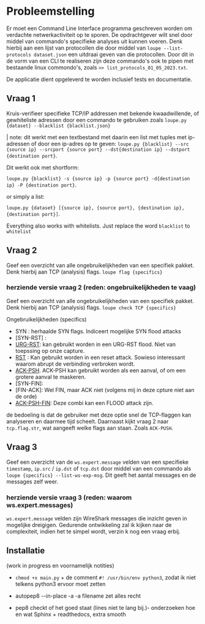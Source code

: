 <!--
Author: Mark Westerweel
Student number : 500836508
 -->

# Probleemstelling

Er moet een Command Line Interface programma geschreven worden om verdachte netwerkactiviteit op te sporen. De opdrachtgever wilt snel door middel van commando's specifieke analyses uit kunnen voeren. Denk hierbij aan een lijst van protocollen die door middel van `loupe --list-protocols dataset.json` een uitdraai geven van die protocollen. Door dit in de vorm van een CLI te realiseren zijn deze commando's ook te pipen met bestaande linux commondo's, zoals `>> list_protocols_01_05_2023.txt`.

De applicatie dient opgeleverd te worden inclusief tests en documentatie.

## Vraag 1

Kruis-verifieer specifieke TCP/IP addressen met bekende kwaadwillende, of gewhiteliste adressen door een commando te gebruiken zoals `loupe.py {dataset} --blacklist {blacklist.json}`

| note: dit werkt met een textbestand met daarin een list met tuples met ip-adressen of door een ip-adres op te geven:
 `loupe.py {blacklist} --src {source ip} --srcport {source port} --dst{destination ip} --dstport {destination port}`.

 Dit werkt ook met shortform:

`loupe.py {blacklist} -s {source ip} -p {source port} -d{destination ip} -P {destination port}`.

or simply a list:

`loupe.py {dataset} [{source ip}, {source port}, {destination ip}, {destination port}]`.

Everything also works with whitelists. Just replace the word `blacklist` to `whitelist`

## Vraag 2

Geef een overzicht van alle ongebruikelijkheden van een specifiek pakket. Denk hierbij aan TCP (analysis) flags. `loupe flag {specifics}`

### herziende versie vraag 2 (reden: ongebruikelijkheden te vaag)

Geef een overzicht van alle ongebruikelijkheden van een specifiek pakket. Denk hierbij aan TCP (analysis) flags. `loupe check TCP {specifics}`

Ongebruikelijkheden (specifics)

- SYN : herhaalde SYN flags. Indiceert mogelijke SYN flood attacks
- [SYN-RST] :
- [URG-RST](https://kb.mazebolt.com/wp-content/uploads/2018/11/Screenshot-from-2018-11-04-14-21-50.png): kan gebruikt worden in een URG-RST flood. Niet van toepssing op onze capture.
- [RST](https://robertheaton.com/2020/04/27/how-does-a-tcp-reset-attack-work/) : Kan gebruikt worden in een reset attack. Sowieso interessant waarom abrupt de verbinding verbroken wordt.
- [ACK-PSH](https://kb.mazebolt.com/knowledgebase/ack-psh-flood/). ACK-PSH kan gebruikt worden als een aanval, of om een grotere aanval te maskeren.
- [SYN-FIN]:
- [FIN-ACK]: Wel FIN, maar ACK niet (volgens mij in deze cpture niet aan de orde)
- [ACK-PSH-FIN](https://kb.mazebolt.com/knowledgebase/ack-psh-fin-flood/): Deze combi kan een FLOOD attack zijn.

de bedoeling is dat de gebruiker met deze optie snel de TCP-flaggen kan analyseren en daarmee tijd scheelt. Daarnaast kijkt vraag 2 naar `tcp.flag.str`, wat aangeeft welke flags aan staan. Zoals `ACK-PUSH`.

## Vraag 3

Geef een overzicht van de `ws.expert.message` velden van een specifieke `timestamp`, `ip.src` / `ip.dst` of `tcp.dst` door middel van een commando als `loupe {specifics} --list-ws-exp-msg`. Dit geeft het aantal messages en de messages zelf weer.

### herziende versie vraag 3 (reden: waarom ws.expert.messages)

`ws.expert.message` velden zijn WireShark messages die inzicht geven in mogelijke dreigigen. Gedurende ontwikkeling zal ik kijken naar de complexiteit, indien het te simpel wordt, verzin k nog een vraag erbij.

## Installatie

(work in progress en voornamelijk notities)

- `chmod +x main.py` + de comment `#! /usr/bin/env python3`, zodat ik niet telkens python3 ervoor moet zetten

- autopep8 --in-place -a -a filename zet alles recht
- pep8 checkt of het goed staat (lines niet te lang bij.)- onderzoeken hoe en wat Sphinx + readthedocs, extra smooth
